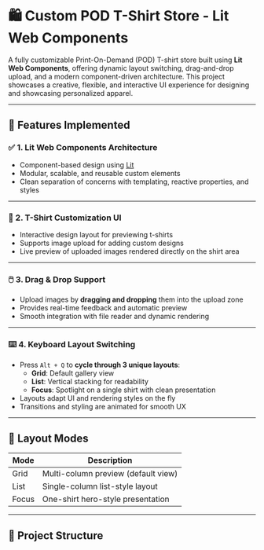 # 🛍️ Custom POD T-Shirt Store - Lit Web Components

A fully customizable Print-On-Demand (POD) T-shirt store built using **Lit Web Components**, offering dynamic layout switching, drag-and-drop upload, and a modern component-driven architecture. This project showcases a creative, flexible, and interactive UI experience for designing and showcasing personalized apparel.

---

## 🚀 Features Implemented

### ✅ 1. **Lit Web Components Architecture**
- Component-based design using [Lit](https://lit.dev/)
- Modular, scalable, and reusable custom elements
- Clean separation of concerns with templating, reactive properties, and styles

---

### 🎨 2. **T-Shirt Customization UI**
- Interactive design layout for previewing t-shirts
- Supports image upload for adding custom designs
- Live preview of uploaded images rendered directly on the shirt area

---

### 🖱️ 3. **Drag & Drop Support**
- Upload images by **dragging and dropping** them into the upload zone
- Provides real-time feedback and automatic preview
- Smooth integration with file reader and dynamic rendering

---

### ⌨️ 4. **Keyboard Layout Switching**
- Press `Alt + Q` to **cycle through 3 unique layouts**:
  - **Grid**: Default gallery view
  - **List**: Vertical stacking for readability
  - **Focus**: Spotlight on a single shirt with clean presentation
- Layouts adapt UI and rendering styles on the fly
- Transitions and styling are animated for smooth UX

---

## 🧩 Layout Modes

| Mode   | Description                         |
|--------|-------------------------------------|
| Grid   | Multi-column preview (default view) |
| List   | Single-column list-style layout     |
| Focus  | One-shirt hero-style presentation   |

---

## 📂 Project Structure

